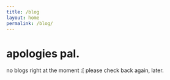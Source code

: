 ```yaml
---
title: /blog
layout: home
permalink: /blog/
---
```

# apologies pal.
no blogs right at the moment :[
please check back again, later. 
